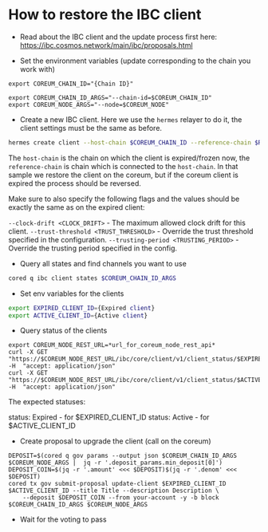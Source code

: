 # How to restore the IBC client

* Read about the IBC client and the update process first here: https://ibc.cosmos.network/main/ibc/proposals.html

* Set the environment variables (update corresponding to the chain you work with)

```
export COREUM_CHAIN_ID="{Chain ID}"

export COREUM_CHAIN_ID_ARGS="--chain-id=$COREUM_CHAIN_ID"
export COREUM_NODE_ARGS="--node=$COREUM_NODE"
```

* Create a new IBC client.
  Here we use the `hermes` relayer to do it, the client settings must be the same as before.

```bash
hermes create client --host-chain $COREUM_CHAIN_ID --reference-chain $REFERENCE_CHAIN_ID
```

The `host-chain` is the chain on which the client is expired/frozen now, the `reference-chain` is chain which is
connected to the `host-chain`. In that sample we restore the client on the coreum, but if the coreum client is expired
the process should be reversed.

Make sure to also specify the following flags and the values should be exactly the same as on the expired client:

`--clock-drift <CLOCK_DRIFT>` - The maximum allowed clock drift for this client.
`--trust-threshold <TRUST_THRESHOLD>` - Override the trust threshold specified in the configuration.
`--trusting-period <TRUSTING_PERIOD>` - Override the trusting period specified in the config.

* Query all states and find channels you want to use

```bash
cored q ibc client states $COREUM_CHAIN_ID_ARGS
```

* Set env variables for the clients

```bash
export EXPIRED_CLIENT_ID={Expired client}
export ACTIVE_CLIENT_ID={Active client}
```

* Query status of the clients

```
export COREUM_NODE_REST_URL=*url_for_coreum_node_rest_api*
curl -X GET "https://$COREUM_NODE_REST_URL/ibc/core/client/v1/client_status/$EXPIRED_CLIENT_ID" -H  "accept: application/json"
curl -X GET "https://$COREUM_NODE_REST_URL/ibc/core/client/v1/client_status/$ACTIVE_CLIENT_ID" -H  "accept: application/json"
```

The expected statuses:

status: Expired - for $EXPIRED_CLIENT_ID
status: Active - for $ACTIVE_CLIENT_ID

* Create proposal to upgrade the client (call on the coreum)

```
DEPOSIT=$(cored q gov params --output json $COREUM_CHAIN_ID_ARGS $COREUM_NODE_ARGS |  jq -r '.deposit_params.min_deposit[0]')
DEPOSIT_COIN=$(jq -r '.amount' <<< $DEPOSIT)$(jq -r '.denom' <<< $DEPOSIT)
cored tx gov submit-proposal update-client $EXPIRED_CLIENT_ID $ACTIVE_CLIENT_ID --title Title --description Description \
    --deposit $DEPOSIT_COIN --from your-account -y -b block $COREUM_CHAIN_ID_ARGS $COREUM_NODE_ARGS
```

* Wait for the voting to pass

